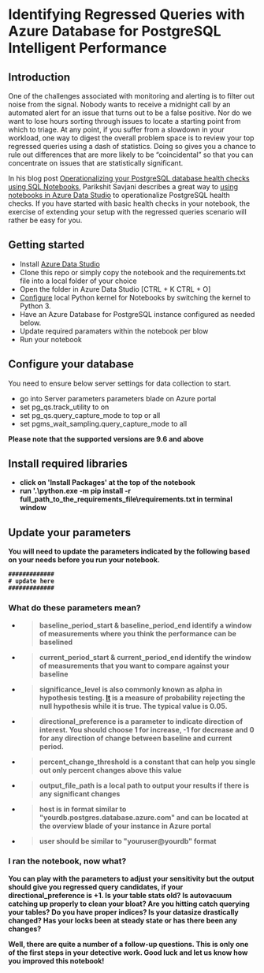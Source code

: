 # Identifying Regressed Queries with Azure Database for PostgreSQL Intelligent Performance
 
## Introduction
One of the challenges associated with monitoring and alerting is to filter out noise from the signal. Nobody wants to receive a midnight call by an automated alert for an issue that turns out to be a false positive. Nor do we want to lose hours sorting through issues to locate a starting point from which to triage. At any point, if you suffer from a slowdown in your workload, one way to digest the overall problem space is to review your top regressed queries using a dash of statistics. Doing so gives you a chance to rule out differences that are more likely to be “coincidental” so that you can concentrate on issues that are statistically significant. 

In his blog post [Operationalizing your PostgreSQL database health checks using SQL Notebooks](https://azure.microsoft.com/en-us/blog/operationalizing-your-database-health-checks-using-sql-notebooks/), Parikshit Savjani describes a great way to [using notebooks in Azure Data Studio](https://docs.microsoft.com/en-us/sql/azure-data-studio/sql-notebooks?view=sql-server-2017) to operationalize PostgreSQL health checks. If you have started with basic health checks in your notebook, the exercise of extending your setup with the regressed queries scenario will rather be easy for you.
 
## Getting started
* Install [Azure Data Studio](https://docs.microsoft.com/en-us/sql/azure-data-studio/download?view=sql-server-2017)
* Clone this repo or simply copy the notebook and the requirements.txt file into a local folder of your choice
* Open the folder in Azure Data Studio [CTRL + K CTRL + O]
* [Configure](https://docs.microsoft.com/en-us/sql/azure-data-studio/sql-notebooks?view=sql-server-2017#manage-packages) local Python kernel for Notebooks by switching the kernel to Python 3.
* Have an Azure Database for PostgreSQL instance configured as needed below.
* Update required paramaters within the notebook per blow
* Run your notebook

## Configure your database
You need to ensure below server settings for data collection to start.
* go into Server parameters parameters blade on Azure portal
* set pg_qs.track_utility to on
* set pg_qs.query_capture_mode to top or all
* set pgms_wait_sampling.query_capture_mode to all
 
<b>Please note that the supported versions are 9.6 and above

## Install required libraries
* click on 'Install Packages' at the top of the notebook
* run '.\python.exe -m pip install -r full_path_to_the_requirements_file\requirements.txt in terminal window

## Update your parameters
You will need to update the parameters indicated by the following based on your needs before you run your notebook.

    #############
    # update here
    #############

### What do these parameters mean?
* > baseline_period_start & baseline_period_end identify a window of measurements where you think the performance can be baselined
* > current_period_start & current_period_end identify the window of measurements that you want to compare against your baseline
* > significance_level is also commonly known as alpha in hypothesis testing. [It](https://en.wikipedia.org/wiki/Statistical_significance) is a measure of probability rejecting the null hypothesis while it is true. The typical value is 0.05.
* > directional_preference is a parameter to indicate direction of interest. You should choose 1 for increase, -1 for decrease and 0 for any direction of change between baseline and current period.
* > percent_change_threshold is a constant that can help you single out only percent changes above this value
* > output_file_path is a local path to output your results if there is any significant changes
* > host is in format similar to "yourdb.postgres.database.azure.com" and can be located at the overview blade of your instance in Azure portal
* > user should be similar to "youruser@yourdb" format

### I ran the notebook, now what?
You can play with the parameters to adjust your sensitivity but the output should give you regressed query candidates, if your directional_preference is +1. Is your table stats old? Is autovacuum catching up properly to clean your bloat? Are you hitting catch querying your tables? Do you have proper indices? Is your datasize drastically changed? Has your locks been at steady state or has there been any changes? 

Well, there are quite a number of a follow-up questions. This is only one of the first steps in your detective work. Good luck and let us know how you improved this notebook!